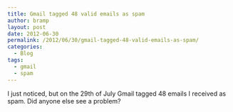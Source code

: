 ```yaml
---
title: Gmail tagged 48 valid emails as spam
author: bramp
layout: post
date: 2012-06-30
permalink: /2012/06/30/gmail-tagged-48-valid-emails-as-spam/
categories:
  - Blog
tags:
  - gmail
  - spam
---
```

I just noticed, but on the 29th of July Gmail tagged 48 emails I received as spam. Did anyone else see a problem?